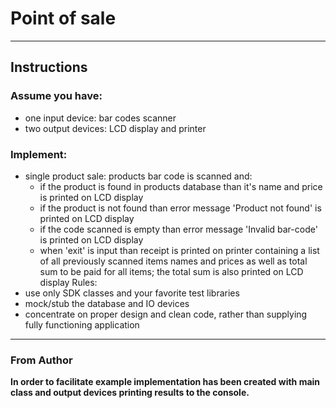 # Point of sale
---
## Instructions


### Assume you have:
- one input device: bar codes scanner
- two output devices: LCD display and printer
 

### Implement:
* single product sale: products bar code is scanned and:
  - if the product is found in products database than it's name and price is printed on LCD
display
  - if the product is not found than error message 'Product not found' is printed on LCD
display
  - if the code scanned is empty than error message 'Invalid bar-code' is printed on LCD
display
  - when 'exit' is input than receipt is printed on printer containing a list of all previously
scanned items names and prices as well as total sum to be paid for all items; the total sum is
also printed on LCD display
Rules:
* use only SDK classes and your favorite test libraries
* mock/stub the database and IO devices
* concentrate on proper design and clean code, rather than supplying fully functioning
application

---

### From Author

**In order to facilitate example implementation has been created with main class and output devices printing results to the console.**